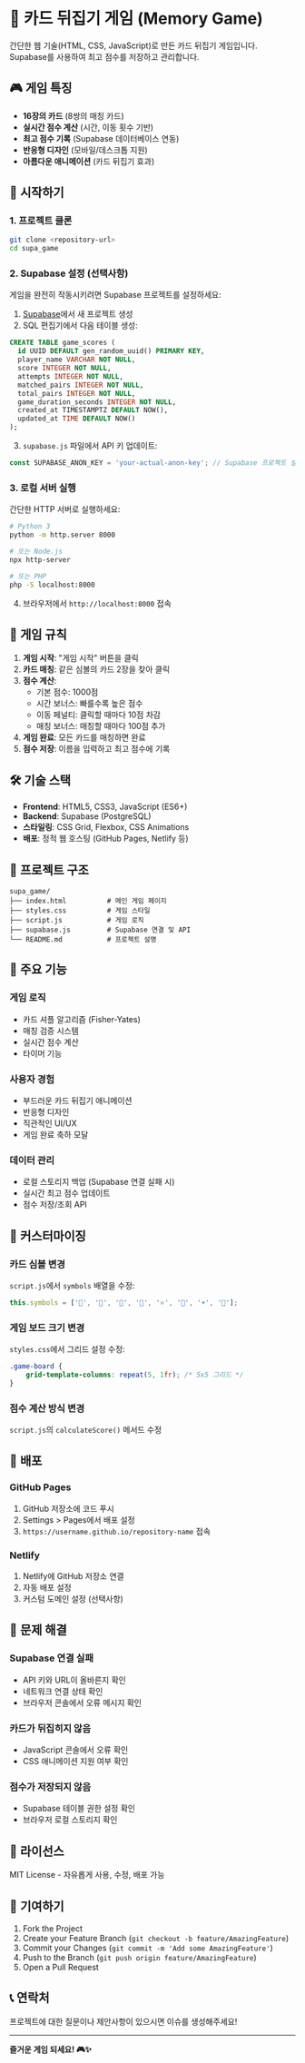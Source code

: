 # 🎴 카드 뒤집기 게임 (Memory Game)

간단한 웹 기술(HTML, CSS, JavaScript)로 만든 카드 뒤집기 게임입니다. Supabase를 사용하여 최고 점수를 저장하고 관리합니다.

## 🎮 게임 특징

- **16장의 카드** (8쌍의 매칭 카드)
- **실시간 점수 계산** (시간, 이동 횟수 기반)
- **최고 점수 기록** (Supabase 데이터베이스 연동)
- **반응형 디자인** (모바일/데스크톱 지원)
- **아름다운 애니메이션** (카드 뒤집기 효과)

## 🚀 시작하기

### 1. 프로젝트 클론
```bash
git clone <repository-url>
cd supa_game
```

### 2. Supabase 설정 (선택사항)

게임을 완전히 작동시키려면 Supabase 프로젝트를 설정하세요:

1. [Supabase](https://supabase.com)에서 새 프로젝트 생성
2. SQL 편집기에서 다음 테이블 생성:

```sql
CREATE TABLE game_scores (
  id UUID DEFAULT gen_random_uuid() PRIMARY KEY,
  player_name VARCHAR NOT NULL,
  score INTEGER NOT NULL,
  attempts INTEGER NOT NULL,
  matched_pairs INTEGER NOT NULL,
  total_pairs INTEGER NOT NULL,
  game_duration_seconds INTEGER NOT NULL,
  created_at TIMESTAMPTZ DEFAULT NOW(),
  updated_at TIME DEFAULT NOW()
);
```

3. `supabase.js` 파일에서 API 키 업데이트:
```javascript
const SUPABASE_ANON_KEY = 'your-actual-anon-key'; // Supabase 프로젝트 설정에서 복사
```

### 3. 로컬 서버 실행

간단한 HTTP 서버로 실행하세요:

```bash
# Python 3
python -m http.server 8000

# 또는 Node.js
npx http-server

# 또는 PHP
php -S localhost:8000
```

4. 브라우저에서 `http://localhost:8000` 접속

## 🎯 게임 규칙

1. **게임 시작**: "게임 시작" 버튼을 클릭
2. **카드 매칭**: 같은 심볼의 카드 2장을 찾아 클릭
3. **점수 계산**: 
   - 기본 점수: 1000점
   - 시간 보너스: 빠를수록 높은 점수
   - 이동 페널티: 클릭할 때마다 10점 차감
   - 매칭 보너스: 매칭할 때마다 100점 추가
4. **게임 완료**: 모든 카드를 매칭하면 완료
5. **점수 저장**: 이름을 입력하고 최고 점수에 기록

## 🛠 기술 스택

- **Frontend**: HTML5, CSS3, JavaScript (ES6+)
- **Backend**: Supabase (PostgreSQL)
- **스타일링**: CSS Grid, Flexbox, CSS Animations
- **배포**: 정적 웹 호스팅 (GitHub Pages, Netlify 등)

## 📁 프로젝트 구조

```
supa_game/
├── index.html          # 메인 게임 페이지
├── styles.css          # 게임 스타일
├── script.js           # 게임 로직
├── supabase.js         # Supabase 연결 및 API
└── README.md           # 프로젝트 설명
```

## 🎨 주요 기능

### 게임 로직
- 카드 셔플 알고리즘 (Fisher-Yates)
- 매칭 검증 시스템
- 실시간 점수 계산
- 타이머 기능

### 사용자 경험
- 부드러운 카드 뒤집기 애니메이션
- 반응형 디자인
- 직관적인 UI/UX
- 게임 완료 축하 모달

### 데이터 관리
- 로컬 스토리지 백업 (Supabase 연결 실패 시)
- 실시간 최고 점수 업데이트
- 점수 저장/조회 API

## 🔧 커스터마이징

### 카드 심볼 변경
`script.js`에서 `symbols` 배열을 수정:

```javascript
this.symbols = ['🦄', '🐲', '🦋', '🌸', '⭐', '🌙', '☀️', '🌈'];
```

### 게임 보드 크기 변경
`styles.css`에서 그리드 설정 수정:

```css
.game-board {
    grid-template-columns: repeat(5, 1fr); /* 5x5 그리드 */
}
```

### 점수 계산 방식 변경
`script.js`의 `calculateScore()` 메서드 수정

## 🚀 배포

### GitHub Pages
1. GitHub 저장소에 코드 푸시
2. Settings > Pages에서 배포 설정
3. `https://username.github.io/repository-name` 접속

### Netlify
1. Netlify에 GitHub 저장소 연결
2. 자동 배포 설정
3. 커스텀 도메인 설정 (선택사항)

## 🐛 문제 해결

### Supabase 연결 실패
- API 키와 URL이 올바른지 확인
- 네트워크 연결 상태 확인
- 브라우저 콘솔에서 오류 메시지 확인

### 카드가 뒤집히지 않음
- JavaScript 콘솔에서 오류 확인
- CSS 애니메이션 지원 여부 확인

### 점수가 저장되지 않음
- Supabase 테이블 권한 설정 확인
- 브라우저 로컬 스토리지 확인

## 📝 라이선스

MIT License - 자유롭게 사용, 수정, 배포 가능

## 🤝 기여하기

1. Fork the Project
2. Create your Feature Branch (`git checkout -b feature/AmazingFeature`)
3. Commit your Changes (`git commit -m 'Add some AmazingFeature'`)
4. Push to the Branch (`git push origin feature/AmazingFeature`)
5. Open a Pull Request

## 📞 연락처

프로젝트에 대한 질문이나 제안사항이 있으시면 이슈를 생성해주세요!

---

**즐거운 게임 되세요! 🎮✨**
